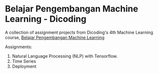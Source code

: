 # Belajar Pengembangan Machine Learning - Dicoding

A collection of assignment projects from Dicoding's 4th Machine Learning course, [Belajar Pengembangan Machine Learning](https://www.dicoding.com/academies/185)

Assignments:
1. Natural Language Processing (NLP) with Tensorflow.
2. Time Series
3. Deployment
